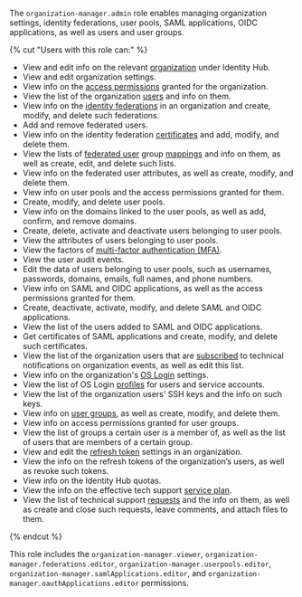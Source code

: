 The `organization-manager.admin` role enables managing organization settings, identity federations, user pools, SAML applications, OIDC applications, as well as users and user groups.

{% cut "Users with this role can:" %}

* View and edit info on the relevant [organization](../../organization/concepts/organization.md) under Identity Hub.
* View and edit organization settings.
* View info on the [access permissions](../../iam/concepts/access-control/index.md) granted for the organization.
* View the list of the organization [users](../../overview/roles-and-resources.md#users) and info on them.
* View info on the [identity federations](../../organization/concepts/add-federation.md) in an organization and create, modify, and delete such federations.
* Add and remove federated users.
* View info on the identity federation [certificates](../../organization/concepts/add-federation.md#build-trust) and add, modify, and delete them.
* View the lists of [federated user](../../iam/concepts/users/accounts.md#saml-federation) group [mappings](../../organization/concepts/add-federation.md#group-mapping) and info on them, as well as create, edit, and delete such lists.
* View info on the federated user attributes, as well as create, modify, and delete them.
* View info on user pools and the access permissions granted for them.
* Create, modify, and delete user pools.
* View info on the domains linked to the user pools, as well as add, confirm, and remove domains.
* Create, delete, activate and deactivate users belonging to user pools.
* View the attributes of users belonging to user pools.
* View the factors of [multi-factor authentication (MFA)](https://en.wikipedia.org/wiki/Multi-factor_authentication).
* View the user audit events.
* Edit the data of users belonging to user pools, such as usernames, passwords, domains, emails, full names, and phone numbers.
* View info on SAML and OIDC applications, as well as the access permissions granted for them.
* Create, deactivate, activate, modify, and delete SAML and OIDC applications.
* View the list of the users added to SAML and OIDC applications.
* Get certificates of SAML applications and create, modify, and delete such certificates.
* View the list of the organization users that are [subscribed](../../organization/operations/subscribe-user-for-notifications.md) to technical notifications on organization events, as well as edit this list.
* View info on the organization's [OS Login](../../organization/concepts/os-login.md) settings.
* View the list of OS Login [profiles](../../organization/concepts/os-login.md#os-login-profiles) for users and service accounts.
* View the list of the organization users' SSH keys and the info on such keys.
* View info on [user groups](../../organization/concepts/groups.md), as well as create, modify, and delete them.
* View info on access permissions granted for user groups.
* View the list of groups a certain user is a member of, as well as the list of users that are members of a certain group.
* View and edit the [refresh token](../../iam/concepts/authorization/refresh-token.md) settings in an organization.
* View the info on the refresh tokens of the organization’s users, as well as revoke such tokens.
* View info on the Identity Hub quotas.
* View the info on the effective tech support [service plan](../../support/pricing.md#effective-plans).
* View the list of technical support [requests](../../support/overview.md) and the info on them, as well as create and close such requests, leave comments, and attach files to them.

{% endcut %}

This role includes the `organization-manager.viewer`, `organization-manager.federations.editor`, `organization-manager.userpools.editor`, `organization-manager.samlApplications.editor`, and `organization-manager.oauthApplications.editor` permissions.